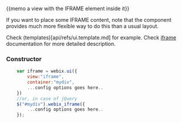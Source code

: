{{memo a view with the IFRAME element inside it}}

If you want to place some IFRAME content, note that the component provides much more flexible way to do this than a usual layout.

Check (templates)[api/refs/ui.template.md] for example. Check [iframe](desktop__iframe.md) documentation for more detailed description.

### Constructor

~~~js
	var iframe = webix.ui({
		view:"iframe", 
		container:"mydiv", 
		...config options goes here..
	})
	//or, in case of jQuery
	$("#mydiv").webix_iframe({
		...config options goes here..
	});
~~~
